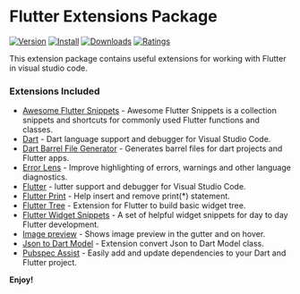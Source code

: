 # Flutter Extensions Package

[![Version](https://vsmarketplacebadge.apphb.com/version/ricardo-emerson.flutter-development-extensions-pack.svg)](https://marketplace.visualstudio.com/items?itemName=ricardo-emerson.flutter-development-extensions-pack)
[![Install](https://vsmarketplacebadge.apphb.com/installs/ricardo-emerson.flutter-development-extensions-pack.svg)](https://marketplace.visualstudio.com/items?itemName=ricardo-emerson.flutter-development-extensions-pack)
[![Downloads](https://vsmarketplacebadge.apphb.com/downloads/ricardo-emerson.flutter-development-extensions-pack.svg)](https://marketplace.visualstudio.com/items?itemName=ricardo-emerson.flutter-development-extensions-pack)
[![Ratings](https://vsmarketplacebadge.apphb.com/rating-short/ricardo-emerson.flutter-development-extensions-pack.svg)](https://marketplace.visualstudio.com/items?itemName=ricardo-emerson.flutter-development-extensions-pack&ssr=false#review-details)

This extension package contains useful extensions for working with Flutter in visual studio code.

### Extensions Included

- [Awesome Flutter Snippets](https://marketplace.visualstudio.com/items?itemName=Nash.awesome-flutter-snippets) - Awesome Flutter Snippets is a collection snippets and shortcuts for commonly used Flutter functions and classes.
- [Dart](https://marketplace.visualstudio.com/items?itemName=Dart-Code.dart-code) - Dart language support and debugger for Visual Studio Code.
- [Dart Barrel File Generator](https://marketplace.visualstudio.com/items?itemName=miquelddg.dart-barrel-file-generator) - Generates barrel files for dart projects and Flutter apps.
- [Error Lens](https://marketplace.visualstudio.com/items?itemName=usernamehw.errorlens) - Improve highlighting of errors, warnings and other language diagnostics.
- [Flutter](https://marketplace.visualstudio.com/items?itemName=Dart-Code.flutter) - lutter support and debugger for Visual Studio Code.
- [Flutter Print](https://marketplace.visualstudio.com/items?itemName=ricardo-emerson.flutter-print) - Help insert and remove print(*) statement.
- [Flutter Tree](https://marketplace.visualstudio.com/items?itemName=marcelovelasquez.flutter-tree) - Extension for Flutter to build basic widget tree.
- [Flutter Widget Snippets](https://marketplace.visualstudio.com/items?itemName=alexisvt.flutter-snippets) - A set of helpful widget snippets for day to day Flutter development.
- [Image preview](https://marketplace.visualstudio.com/items?itemName=kisstkondoros.vscode-gutter-preview) - Shows image preview in the gutter and on hover.
- [Json to Dart Model](https://marketplace.visualstudio.com/items?itemName=hirantha.json-to-dart) - Extension convert Json to Dart Model class.
- [Pubspec Assist](https://marketplace.visualstudio.com/items?itemName=jeroen-meijer.pubspec-assist) - Easily add and update dependencies to your Dart and Flutter project.

**Enjoy!**

